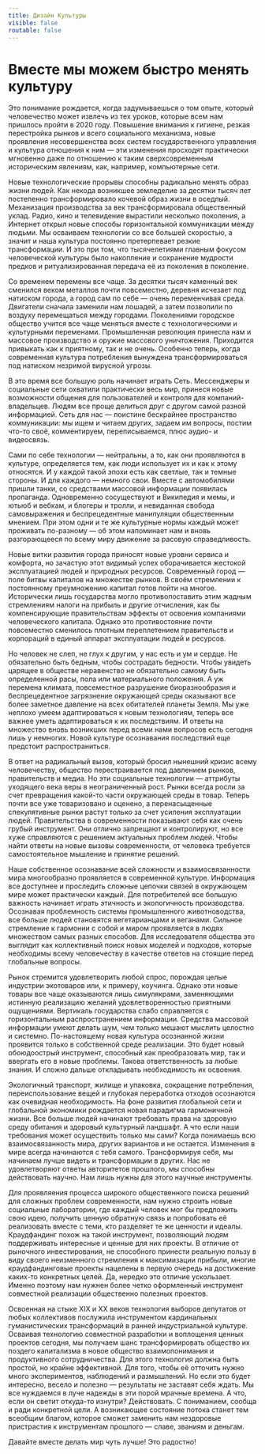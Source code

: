 ```yaml
---
title: Дизайн Культуры
visible: false
routable: false
---
```


# Вместе мы можем быстро менять культуру

Это понимание рождается, когда задумываешься о том опыте, который человечество может извлечь из тех уроков, которые всем нам пришлось пройти в 2020 году. Повышение внимания к гигиене, резкая перестройка рынков и всего социального механизма, новые проявления несовершенства всех систем государственного управления и культура отношения к ним — эти изменения просходят практически мгновенно даже по отношению к таким сверхсовременным историческим явлениям, как, например, компьютерные сети.

Новые технологические прорывы способны радикально менять образ жизни людей. Как некода возникшее земледелие за десятки тысяч лет постепенно трансформировало кочевой образ жизни в оседлый. Механизация производства за век трансформировала общественный уклад. Радио, кино и телевидение вырастили несколько поколения, а Интернет открыл новые способы горизонтальной коммуникации между людьми. Мы осваиваем технологии со все большей скоростью, а значит и наша культура постоянно претерпевает резкие трансформации. И это при том, что тысячелетиями главным фокусом человеческой культуры было накопление и сохранение мудрости предков и ритуализированная передача её из поколения в поколение. 

Со временем перемены все чаще. За десятки тысяч каменный век сменился веком металлов почти повсеместно, деревня исчезает под натиском города, а город сам по себе — очень переменчивая среда. Двигатели сначала заменили нам лошадей, а затем позволили по воздуху перемещаться между городами. Поколениями городское общество учится все чаще меняться вместе с технологическими и культурными переменами. Промышленная революция принесла нам и массовое производство и оружие массового уничтожения. Приходится привыкать как к приятному, так и не очень. Особенно теперь, когда современная культура потребления вынуждена трансформироваться под натиском незримой вирусной угрозы.

В это время все большую роль начинает играть Сеть. Мессенджеры и социальные сети охватили практически весь мир, принеся новые возможности общения для пользователей и контроля для компаний-владельцев. Людям все проще делиться друг с другом самой разной информацией. Сеть для нас — поистине бескрайнее пространство коммуникации: мы ищем и читаем других, задаем им вопросы, постим что-то своё, комментируем, переписываемся, плюс аудио- и видеосвязь. 

Сами по себе технологии — нейтральны, а то, как они проявляются в культуре, определяется тем, как люди использует их и как к этому относятся. И у каждой такой эпохи есть как светлые, так и темные стороны. И для каждого — немного свои. Вместе с автомобилями пришли танки, со средствами массовой информации появилась пропаганда. Одновременно сосуществуют и Википедия и мемы, и ютьюб и вебкам, и блогеры и тролли, и невиданная свобода самовыражения и беспрецедентные манипуляции общественным мнением. При этом одни и те же культурные нормы каждый может проживать по-разному — об этом напоминает нам и вновь разгорающееся по всему миру движение за расовую справедливость. 

Новые витки развития города приносят новые уровни сервиса и комфорта, но зачастую этот видимый успех оборачивается жестокой эксплуатацией людей и природных ресурсов. Современный город — поле битвы капиталов на множестве рынков. В своём стремлении к постоянному преумножению капитал готов пойти на многое. Исторически лишь государства могло противопоставить этим жадным стремлениям налоги на прибыль и другие отчисления, как бы компенсирующие правительствам эффекты от освоения компаниями человеческого капитала. Однако это противостояние почти повсеместно сменилось плотным переплетением  правительств и корпораций в единый аппарат эксплуатации людей и ресурсов.

Но человек не слеп, не глух к другим, у нас есть и ум и сердце. Не обязательно быть бедным, чтобы сострадать бедности. Чтобы увидеть царящее в обществе неравенство не обязательно самому быть определенной расы, пола или материального положения. А уж перемена климата, повсеместное разрушение биоразнообразия и беспрецедентное загрязнение окружающей среды оказывают все более заметное давление на всех обитателей планеты Земля. Мы уже неплохо умеем адаптироваться к новым технологиям, теперь все важнее уметь адаптироваться к их последствиям. И ответы на множество вновь возникших перед всеми нами вопросов есть сегодня лишь у немногих. Новой культуре осознавания последствий еще предстоит распространиться. 

В ответ на радикальный вызов, который бросил нынешний кризис всему человечеству, общество перестраивается под давлением рынков, правительств и медиа. Но эти социальные технологии — аттрибуты уходящего века веры в неограниченный рост. Рынки всегда росли за счет превращения какой-то части окружающей среды в товар. Теперь почти все уже товаризовано и оценено, а перенасыщенные спекулятивные рынки растут только за счет усиления эксплуатации людей. Правительства в современности показывают себя как очень грубый инструмент. Они отлично запрещают и контролируют, но все хуже справляются с решением актуальных проблем людей. Чтобы найти ответы на новые вызовы современности, от человека требуется самостоятельное мышление и принятие решений.

Наше собственное осознавание всей сложности и взаимосвязанности мира многообразно проявляется в современной культуре. Информация все доступнее и проследить сложные цепочки связей в окружающем мире может практически каждый. Для потребителей все большую важность начинает играть этичность и экологичность производства. Осознавая проблемность системы промышленного животноводства, все больше людей становятся вегетарианцами и веганами. Сильное стремление к гармонии с собой и миром проявляется в людях множеством самых разных способов. Для исследователя общества это выглядит как коллективный поиск новых моделей и подходов, которые необходимы всему человечеству в качестве ответов на стоящие перед глобальные вопросы.

Рынок стремится удовлетворить любой спрос, порождая целые индустрии экотоваров или, к примеру, коучинга. Однако эти новые товары все чаще оказываются лишь симулякрами, заменяющими истинную реализацию желаний удовлетворенностью приятными ощущениями. Вертикаль государства слабо справляется с горизонтальным распространением информации. Средства массовой информации умеют делать шум, чем только мешают мыслить целостно и системно. По-настоящему новая культура осознанной жизни проявится только в собственной среде реализации. Это будет новый обоюдоострый инструмент, способный как преобразовать мир, так и ввергать его в новые проблемы. Такова ответственность за любые знания. И сложно дальше откладывать необходимость их освоения.

Экологичный транспорт, жилище и упаковка, сокращение потребления, переиспользование вещей и глубокая переработка отходов осознаются как очевидная необходимость. На фоне развития глобальной сети и глобальной экономики рождается новая парадигма гармоничной жизни. Все больше людей начинают требовать права на здоровую среду обитания и здоровый культурный ландшафт. А что если наши требования может осуществить только мы сами? Когда понимаешь всю взаимосвязанность мира, других вариантов и не остается. Изменения в мире всегда начинаются с тебя самого. Трансформируя себя, мы начинаем лучше видеть и трансформации в других. Нас не удовлетворяют ответы авторитетов прошлого, мы способны действовать научно. Нам лишь нужны для этого научные инструменты. 

Для проявляения процесса широкого общественного поиска решений для сложных проблем современности, нам нужно строить новые социальные лаборатории, где каждый человек мог бы предложить свою идею, получить ценную обратную связь  и попробовать её реализовать вместе с теми, кто разделяет те же ценности и идеалы. Краудфандинг похож на такой инструмент, позволяющий людям поддерживать интересные и ценные для них проекты. В отличие от рыночного инвестирования, не способного принести реальную пользу в виду своего неизменного стремления к максимизации прибыли, многие краудфандинговые проекты нацелены в первую очередь на достижение каких-то конкретных целей. Да, нередко это отличие ускользает. Именно поэтому нам нужнен более четко оформленный инструмент совместной реализации общественно полезных проектов.

Освоенная на стыке XIX и XX веков технология выборов депутатов от любых коллективов послужила инструментом кардинальных гуманистических трансформаций в ранней индустриальной культуре. Осваивая технологию совместной разработки и воплощения ценных проектов сегодня, мы получаем шанс трансформировать общество их поздего капитализма в новое общество взаимопонимания и продуктивного сотрудничества. Для этого технология должна быть простой, но крайне эффективной. Для того, чтобы её отточить нужно много экспериментов, наблюдений и размышлений. Но если это будет интересно, весело и полезно — результаты не заставят себя ждать. Мы все нуждаемся в луче надежды в эти порой мрачные времена. А что, если он светит откуда-то изнутри? Действовать. С пониманием, сообща и ради конкретной цели. А возникающее состояние потока станет тем всеобщим благом, которое сможет заменить нам нездоровые пристрастия к инструментам прошлого — славе, званиям и деньгам. 

Давайте вместе делать мир чуть лучше! Это радостно!

